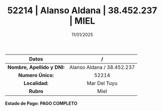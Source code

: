 ﻿---
title: 52214 | Alanso Aldana | 38.452.237 | MIEL
date: 11/01/2025
draft: false
tags: ['mar-del-tuyu', 'titular', 'miel']
---

|          **Datos**          |  /  |
|:---------------------------:|:---:|
| **Nombre, Apellido y DNI:** | Alanso Aldana / 38.452.237 |
|      **Numero Único:**      | 52214 |
|        **Localidad:**       | Mar Del Tuyu |
|          **Rubro**          | Miel |

**Estado de Pago:** **PAGO COMPLETO**
